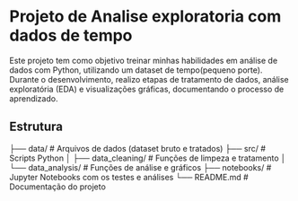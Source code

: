 # Projeto de Analise exploratoria com dados de tempo

Este projeto tem como objetivo treinar minhas habilidades em análise de dados com Python, utilizando um dataset de tempo(pequeno porte).
Durante o desenvolvimento, realizo etapas de tratamento de dados, análise exploratória (EDA) e visualizações gráficas, documentando o processo de aprendizado.

## Estrutura
├── data/               # Arquivos de dados (dataset bruto e tratados)
├── src/                # Scripts Python
│   ├── data_cleaning/  # Funções de limpeza e tratamento
│   └── data_analysis/  # Funções de análise e gráficos
├── notebooks/          # Jupyter Notebooks com os testes e análises
└── README.md           # Documentação do projeto